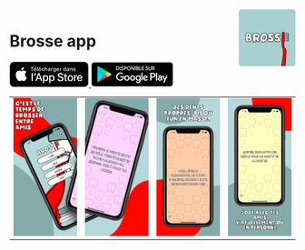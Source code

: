 <img align="right" src="./img/logo.png" width="100px" height="auto" alt="ScreenShot1">

# Brosse app

<p >
  <a href="https://testflight.apple.com/join/qqLR8ghy">
    <img alt="Download on the App Store" title="App Store" src="./img/appstore.svg" width="140">
  </a>

  <a href="https://play.google.com/store/apps/details?id=com.pasunsaoul.brosse&pcampaignid=pcampaignidMKT-Other-global-all-co-prtnr-py-PartBadge-Mar2515-1">
    <img alt="Get it on Google Play" title="Google Play" src="img/google-play-badge.png" width="145">
  </a>
</p>

<table>
<td><img src="./img/6.5/screenHome.jpg" width="220px" height="auto" alt="screenHome"></td>
<td><img src="./img/6.5/screen1.jpg" width="220px" height="auto" alt="screen1"></td>
<td><img src="./img/6.5/screen2.jpg" width="220px" height="auto" alt="screen2"></td>
<td><img src="./img/6.5/screen3.jpg" width="220px" height="auto" alt="screen3"></td>
</table>
